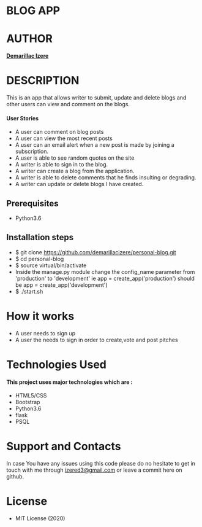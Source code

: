 # BLOG APP

# AUTHOR

**[Demarillac Izere](https://github.com/demarillacizere)**

# DESCRIPTION

This is an app that allows writer to submit, update and delete blogs and other users can view and comment on the blogs.

#### User Stories

* A user can comment on blog posts
* A user can view the most recent posts
* A user can an email alert when a new post is made by joining a subscription.
* A user is able to see random quotes on the site
* A writer is able to sign in to the blog.
* A writer can create a blog from the application.
* A writer is able to delete comments that he finds insulting or degrading.
* A writer can update or delete blogs I have created.

## Prerequisites
* Python3.6

## Installation steps 
* $ git clone https://github.com/demarillacizere/personal-blog.git
* $ cd personal-blog
* $ source virtual/bin/activate
* Inside the manage.py module change the config_name parameter from 'production' to 'development' ie app = create_app('production') should be app = create_app('development')
* $ ./start.sh 

# How it works

* A user needs to sign up
* A user the needs to sign in order to create,vote and post pitches 

# Technologies Used

#### This project uses major technologies which are :
* HTML5/CSS 
* Bootstrap 
* Python3.6
* flask
* PSQL


# Support and Contacts

In case You have any issues using this code please do no hesitate to get in touch with me through izered3@gmail.com or leave a commit here on github.

# License

* MIT License (2020)